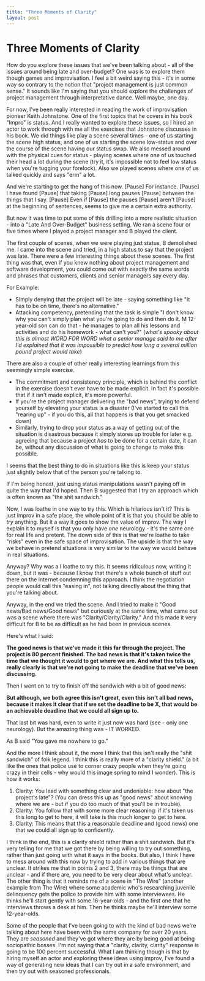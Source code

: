 ```yaml
---
title: "Three Moments of Clarity"
layout: post 
---
```


# Three Moments of Clarity

How do you explore these issues that we've been talking about - all of the issues around being late and over-budget?  One was is to explore them though games and improvisation.  I feel a bit weird saying this - it's in some way so contrary to the notion that "project management is just common sense."  It sounds like I'm saying that you should explore the challenges of project management through interpretative dance.  Well maybe, one day.

For now, I've been really interested in reading the work of improvisation pioneer Keith Johnstone.  One of the first topics that he covers in his book "Impro" is status.  And I really wanted to explore these issues, so I hired an actor to work through with me all the exercises that Johnstone discusses in his book.  We did things like play a scene several times - one of us starting the scene high status, and one of us starting the scene low-status and over the course of the scene having our status swap.  We also messed around with the physical cues for status - playing scenes where one of us touched their head a lot during the scene (try it, it's impossible not to feel low status when you're tugging your forelock).  Also we played scenes where one of us talked quickly and says "erm" a lot.




And we're starting to get the hang of this now. [Pause] For instance. [Pause] I have found [Pause] that taking [Pause] long pauses [Pause] between the things that I say. [Pause] Even if [Pause] the pauses [Pause] aren't [Pause] at the beginning of sentences, seems to give me a certain extra authority.

But now it was time to put some of this drilling into a more realistic situation - into a "Late And Over-Budget" business setting.  We ran a scene four or five times where I played a project manager and B played the client.

The first couple of scenes, when we were playing just status, B demolished me.  I came into the scene and tried, in a high status to say that the project was late.  There were a few interesting things about these scenes.  The first thing was that, even if you knew nothing about project management and software development, you could come out with exactly the same words and phrases that customers, clients and senior managers say every day.

For Example:

+ Simply denying that the project will be late - saying something like "It has to be on time, there's no alternative."
+ Attacking competency, pretending that the task is simple "I don't know why you can't simply plan what you're going to do and then do it. M 12-year-old son can do that - he manages to plan all his lessons and activities and do his homework - 
what can't you?" (*what's spooky about this is almost WORD FOR WORD what a senior manage said to me after I'd explained that it was impossible to predict how long a several million pound project would take*)

There are also a couple of other really interesting learnings from this seemingly simple exercise.

+ The commitment and consistency principle, which is behind the conflict in the exercise doesn't ever have to be made explicit.  In fact it's possible that if it isn't made explicit, it's more powerful.
+ If you're the project manager delivering the "bad news", trying to defend yourself by elevating your status is a disaster (I've started to call this "rearing up" - if you do this, all that happens is that you get smacked down)
+ Similarly, trying to drop your status as a way of getting out of the situation is disastrous because it simply stores up trouble for later e.g. agreeing that because a project *has* to be done for a certain date, it can be, without any discussion of what is going to change to make this possible.

I seems that the best thing to do in situations like this is keep your status just slightly below that of the person you're talking to.

If I'm being honest, just using status manipulations wasn't paying off in quite the way that I'd hoped.  Then B suggested that I try an approach which is often known as "the shit sandwich."

Now, I was loathe in one way to try this. Which is hilarious isn't it? This is just improv in a safe place, the whole point of it is that you should be able to *try* anything.  But it a way it goes to show the value of improv.  The way I explain it to myself is that you only have *one* neurology - it's the same one for real life and pretent.  The down side of this is that we're loathe to take "risks" even in the safe space of improvisation.  The upside is that the way we behave in pretend situations is very similar to the way we would behave in real situations. 

Anyway? Why was a I loathe to try this.  It seems ridiculous now, writing it down, but it was - because I know that there's a whole bunch of stuff out there on the internet condemning this approach. I think the negotiation people would call this "easing in", not talking directly about the thing that you're talking about.

Anyway, in the end we tried the scene.  And I tried to make it "Good news/Bad news/Good news" but curiously at the same time, what came out was a scene where there was "Clarity/Clarity/Clarity." And this made it very difficult for B to be as difficult as he had been in previous scenes.

Here's what I said: 

**The good news is that we've made it this far through the project. The project is 80 percent finished.  The bad news is that it's taken twice the time that we thought it would to get where we are.  And what this tells us, really clearly is that we're not going to make the deadline that we've been discussing.**

Then I went on to try to finish off the sandwich with a bit of good news:

**But although, we both agree this isn't great, even this isn't all bad news, because it makes it clear that if we set the deadline to be X, that would be an achievable deadline that we could all sign up to.**

That last bit was hard, even to write it just now was hard (see - only one neurology).  But the amazing thing was - IT WORKED.

As B said "You gave me nowhere to go."

And the more I think about it, the more I think that this isn't really the "shit sandwich" of folk legend.  I think this is really more of a "clarity shield." (a bit like the ones that police use to corner crazy people when they're going crazy in their cells - why would this image spring to mind I wonder).  This is how it works:
1.	Clarity: You lead with something clear and undeniable: how about "the project's late"? (You can dress this up as "good news" about knowing where we are - but if you do too much of that you'll be in trouble).
2.	Clarity: You follow that with some more clear reasoning: if it's taken us this long to get to here, it will take is this much longer to get to here.
3.	Clarity: This means that this a reasonable deadline and (good news) one that we could all sign up to confidently.

I think in the end, this is a clarity shield rather than a shit sandwich.  But it's very telling for me that we got there by being willing to try out something, rather than just going with what it says in the books.  But also, I think I have to mess around with this now by trying to add in various things that are unclear.  It strikes me that in points 2 and 3, there may be things that are unclear - and if there are, you need to be very clear about what's unclear.  The other thing is that it reminds me of a scene in "The Wire" (another example from The Wire) where some academic who's researching juvenile delinquency gets the police to provide him with some interviewees.  He thinks he'll start gently with some 16-year-olds - and the first one that he interviews throws a desk at him.  Then he thinks maybe he'll interview some 12-year-olds.

Some of the people that I've been going to with the kind of bad news we're talking about here have been with the same company for over 20 years.  They are *seasoned* and they've got where they are by being good at being sociopathic bosses.  I'm not saying that a "clarity, clarity, clarity" response is going to be 100 percent successful.  What I am thinking though is that by hiring myself an actor and exploring these ideas using improv, I've found a way of generating new ideas that I can try out in a safe environment, and then try out with seasoned professionals.
